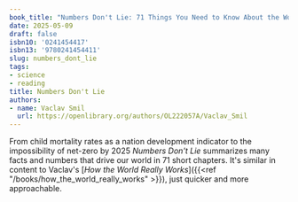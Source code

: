 ```yaml
---
book_title: "Numbers Don't Lie: 71 Things You Need to Know About the World"
date: 2025-05-09
draft: false
isbn10: '0241454417'
isbn13: '9780241454411'
slug: numbers_dont_lie
tags:
- science
- reading
title: Numbers Don't Lie
authors:
- name: Vaclav Smil
  url: https://openlibrary.org/authors/OL222057A/Vaclav_Smil
---
```


From child mortality rates as a nation development indicator to the impossibility of net-zero by 2025 _Numbers Don't Lie_ summarizes many facts and numbers that drive our world in 71 short chapters. It's similar in content to Vaclav's [_How the World Really Works_]({{<ref "/books/how_the_world_really_works" >}}), just quicker and more approachable.

